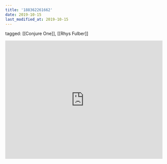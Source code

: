 ```yaml
---
title: '188362261662'
date: 2019-10-15
last_modified_at: 2019-10-15
---
```

tagged: [[Conjure One]], [[Rhys Fulber]]
<iframe allow="accelerometer; autoplay; clipboard-write; encrypted-media; gyroscope; picture-in-picture" allowfullscreen="" frameborder="0" height="375" id="youtube_iframe" src="https://www.youtube.com/embed/11xt6Fu7xFM?feature=oembed&amp;enablejsapi=1&amp;origin=https://safe.txmblr.com&amp;wmode=opaque" width="500"></iframe>